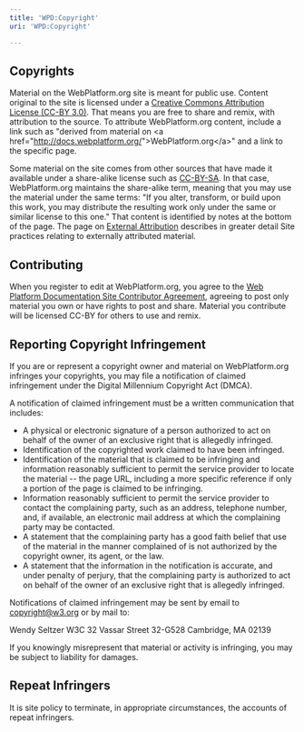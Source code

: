 ```yaml
---
title: 'WPD:Copyright'
uri: 'WPD:Copyright'

---
```

## Copyrights

Material on the WebPlatform.org site is meant for public use. Content original to the site is licensed under a [Creative Commons Attribution License (CC-BY 3.0)](https://creativecommons.org/licenses/by/3.0/). That means you are free to share and remix, with attribution to the source. To attribute WebPlatform.org content, include a link such as "derived from material on \<a href="<http://docs.webplatform.org/>"\>WebPlatform.org\</a\>" and a link to the specific page.

Some material on the site comes from other sources that have made it available under a share-alike license such as [CC-BY-SA](https://creativecommons.org/licenses/by-sa/3.0/). In that case, WebPlatform.org maintains the share-alike term, meaning that you may use the material under the same terms: "If you alter, transform, or build upon this work, you may distribute the resulting work only under the same or similar license to this one." That content is identified by notes at the bottom of the page. The page on [External Attribution](http://docs.webplatform.org/wiki/WPD:External_Attribution) describes in greater detail Site practices relating to externally attributed material.

## Contributing

When you register to edit at WebPlatform.org, you agree to the [Web Platform Documentation Site Contributor Agreement](http://docs.webplatform.org/wiki/MediaWiki:Site-terms-of-service), agreeing to post only material you own or have rights to post and share. Material you contribute will be licensed CC-BY for others to use and remix.

## Reporting Copyright Infringement

If you are or represent a copyright owner and material on WebPlatform.org infringes your copyrights, you may file a notification of claimed infringement under the Digital Millennium Copyright Act (DMCA).

A notification of claimed infringement must be a written communication that includes:

-   A physical or electronic signature of a person authorized to act on behalf of the owner of an exclusive right that is allegedly infringed.
-   Identification of the copyrighted work claimed to have been infringed.
-   Identification of the material that is claimed to be infringing and information reasonably sufficient to permit the service provider to locate the material -- the page URL, including a more specific reference if only a portion of the page is claimed to be infringing.
-   Information reasonably sufficient to permit the service provider to contact the complaining party, such as an address, telephone number, and, if available, an electronic mail address at which the complaining party may be contacted.
-   A statement that the complaining party has a good faith belief that use of the material in the manner complained of is not authorized by the copyright owner, its agent, or the law.
-   A statement that the information in the notification is accurate, and under penalty of perjury, that the complaining party is authorized to act on behalf of the owner of an exclusive right that is allegedly infringed.

Notifications of claimed infringement may be sent by email to copyright@w3.org or by mail to:

Wendy Seltzer
 W3C
 32 Vassar Street 32-G528
 Cambridge, MA 02139

 If you knowingly misrepresent that material or activity is infringing, you may be subject to liability for damages.

## Repeat Infringers

It is site policy to terminate, in appropriate circumstances, the accounts of repeat infringers.
